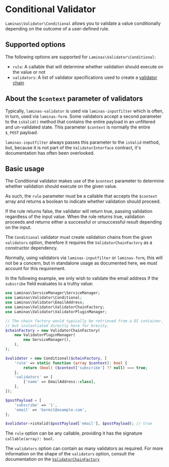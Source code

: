 # Conditional Validator

`Laminas\Validator\Conditional` allows you to validate a value conditionally depending on the outcome of a user-defined rule.

## Supported options

The following options are supported for `Laminas\Validator\Conditional`:

- `rule`: A callable that will determine whether validation should execute on the value or not
- `validators`: A list of validator specifications used to create a [validator chain](../validator-chains.md)

## About the `$context` parameter of validators

Typically, `laminas-validator` is used via `laminas-inputfilter` which is often, in turn, used via `laminas-form`.
Some validators accept a second parameter to the `isValid()` method that contains the entire payload in an unfiltered and un-validated state.
This parameter `$context` is normally the entire `$_POST` payload.

`laminas-inputfilter` always passes this parameter to the `isValid` method, but, because it is not part of the `ValidatorInterface` contract, it's documentation has often been overlooked.

## Basic usage

The Conditional validator makes use of the `$context` parameter to determine whether validation should execute on the given value.

As such, the `rule` parameter must be a callable that accepts the `$context` array and returns a boolean to indicate whether validation should proceed.

If the rule returns false, the validator will return true, passing validation regardless of the input value. When the rule returns true, validation proceeds and returns either a successful or unsuccessful result depending on the input.

The `Conditional` validator must create validation chains from the given `validators` option, therefore it requires the `ValidatorChainFactory` as a constructor dependency.

Normally, using validators via `laminas-inputfilter` or `laminas-form`, this will not be a concern, but in standalone usage as documented here, we must account for this requirement.

In the following example, we only wish to validate the email address if the `subscribe` field evaluates to a truthy value:

```php
use Laminas\ServiceManager\ServiceManager;
use Laminas\Validator\Conditional;
use Laminas\Validator\EmailAddress;
use Laminas\Validator\ValidatorChainFactory;
use Laminas\Validator\ValidatorPluginManager;

// The chain factory would typically be retrieved from a DI container,
// but instantiated directly here for brevity.
$chainFactory = new ValidatorChainFactory(
    new ValidatorPluginManager(
        new ServiceManager(),
    ),
);

$validator = new Conditional($chainFactory, [
    'rule' => static function (array $context): bool {
        return (bool) ($context['subscribe'] ?? null) === true;
    },
    'validators' => [
        ['name' => EmailAddress::class],
    ],
]);

$postPayload = [
    'subscribe' => '1',
    'email' => 'kermit@example.com',
];

$validator->isValid($postPayload['email'], $postPayload); // true
```

The `rule` option can be any callable, providing it has the signature `callable(array): bool`.

The `validators` option can contain as many validators as required. For more information on the shape of the `validators` option, consult the documentation on the [`ValidatorChainFactory`](../validator-chains.md#the-validator-chain-factory)
